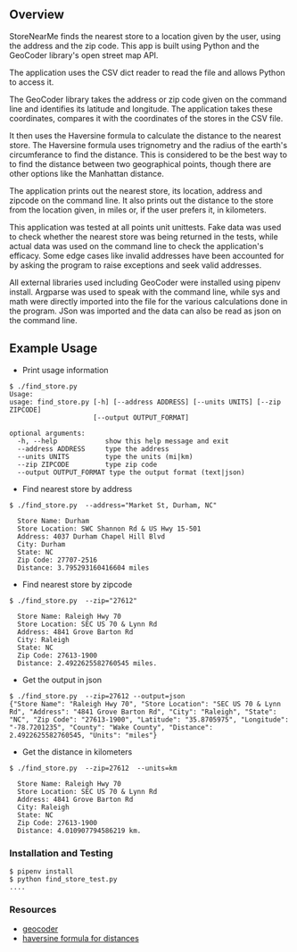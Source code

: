 ## Overview
StoreNearMe finds the nearest store to a location given by the user, using the address and the zip code. This app is built using Python and the GeoCoder library's open street map API. 

The application uses the CSV dict reader to read the file and allows Python to access it.  

The GeoCoder library takes the address or zip code given on the command line and identifies its latitude and longitude. The application takes these coordinates, compares it with the coordinates of the stores in the CSV file.

It then uses the Haversine formula to calculate the distance to the nearest store. The Haversine formula uses trignometry and the radius of the earth's circumferance to find the distance. This is considered to be the best way to to find the distance between two geographical points, though there are other options like the Manhattan distance. 

The application prints out the nearest store, its location, address and zipcode on the command line. It also prints out the distance to the store from the location given,  in miles or, if the user prefers it, in kilometers. 

This application was tested at all points unit unittests. Fake data was used to check whether the nearest store was being returned in the tests, while actual data was used on the command line to check the application's efficacy. Some edge cases like invalid addresses have been accounted for by asking the program to raise exceptions and seek valid addresses.

All external libraries used including GeoCoder were installed using pipenv install. Argparse was used to speak with the command line, while sys and math were directly imported into the file for the various calculations done in the program. JSon was imported and the data can also be read as json on the command line. 


## Example Usage
* Print usage information
```
$ ./find_store.py
Usage:
usage: find_store.py [-h] [--address ADDRESS] [--units UNITS] [--zip ZIPCODE]
                     [--output OUTPUT_FORMAT]

optional arguments:
  -h, --help            show this help message and exit
  --address ADDRESS     type the address
  --units UNITS         type the units (mi|km)
  --zip ZIPCODE         type zip code
  --output OUTPUT_FORMAT type the output format (text|json)

```
*  Find nearest store by address
```
$ ./find_store.py  --address="Market St, Durham, NC"

  Store Name: Durham
  Store Location: SWC Shannon Rd & US Hwy 15-501
  Address: 4037 Durham Chapel Hill Blvd
  City: Durham
  State: NC
  Zip Code: 27707-2516
  Distance: 3.795293160416604 miles
```
* Find nearest store by zipcode
```
$ ./find_store.py  --zip="27612"

  Store Name: Raleigh Hwy 70
  Store Location: SEC US 70 & Lynn Rd
  Address: 4841 Grove Barton Rd
  City: Raleigh
  State: NC
  Zip Code: 27613-1900
  Distance: 2.4922625582760545 miles.
```

* Get the output in json
```
$ ./find_store.py  --zip=27612 --output=json
{"Store Name": "Raleigh Hwy 70", "Store Location": "SEC US 70 & Lynn Rd", "Address": "4841 Grove Barton Rd", "City": "Raleigh", "State": "NC", "Zip Code": "27613-1900", "Latitude": "35.8705975", "Longitude": "-78.7201235", "County": "Wake County", "Distance": 2.4922625582760545, "Units": "miles"}

```
* Get the distance in kilometers
```
$ ./find_store.py  --zip=27612  --units=km

  Store Name: Raleigh Hwy 70
  Store Location: SEC US 70 & Lynn Rd
  Address: 4841 Grove Barton Rd
  City: Raleigh
  State: NC
  Zip Code: 27613-1900
  Distance: 4.010907794586219 km.
```

### Installation and Testing
```
$ pipenv install
$ python find_store_test.py
....
```
 
### Resources
* [geocoder](https://github.com/DenisCarriere/geocoder)
* [haversine formula for distances](https://en.wikipedia.org/wiki/Haversine_formula)
